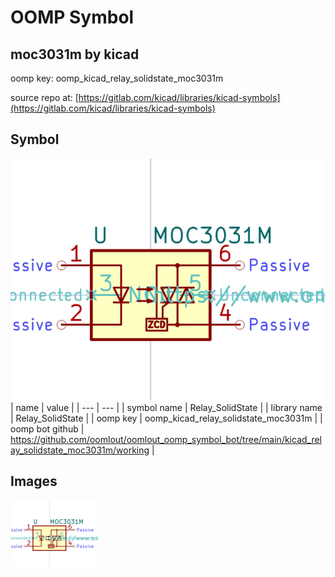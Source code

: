 # OOMP Symbol  
## moc3031m  by kicad  
  
oomp key: oomp_kicad_relay_solidstate_moc3031m  
  
source repo at: [https://gitlab.com/kicad/libraries/kicad-symbols](https://gitlab.com/kicad/libraries/kicad-symbols)  
## Symbol  
  
[![working.png](working_600.png)](working.png)  
| name | value | 
| --- | --- | 
| symbol name | Relay_SolidState | 
| library name | Relay_SolidState | 
| oomp key | oomp_kicad_relay_solidstate_moc3031m | 
| oomp bot github | https://github.com/oomlout/oomlout_oomp_symbol_bot/tree/main/kicad_relay_solidstate_moc3031m/working | 
## Images  
  
[![working.png](working_140.png)](working.png)  
